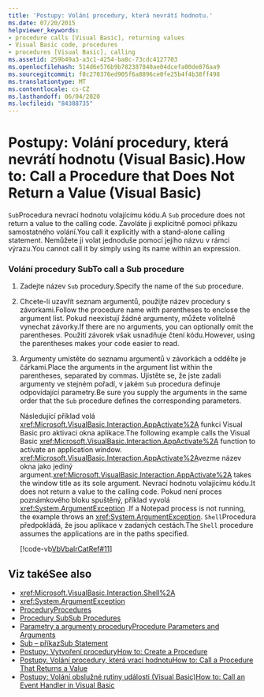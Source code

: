 ```yaml
---
title: 'Postupy: Volání procedury, která nevrátí hodnotu.'
ms.date: 07/20/2015
helpviewer_keywords:
- procedure calls [Visual Basic], returning values
- Visual Basic code, procedures
- procedures [Visual Basic], calling
ms.assetid: 259b49a3-a3c1-4254-ba8c-73cdc4127703
ms.openlocfilehash: 514d6e576b9b782387840ae04dcefa00de876aa9
ms.sourcegitcommit: f8c270376ed905f6a8896ce0fe25b4f4b38ff498
ms.translationtype: MT
ms.contentlocale: cs-CZ
ms.lasthandoff: 06/04/2020
ms.locfileid: "84388735"
---
```

# <a name="how-to-call-a-procedure-that-does-not-return-a-value-visual-basic"></a><span data-ttu-id="3d9e3-102">Postupy: Volání procedury, která nevrátí hodnotu (Visual Basic).</span><span class="sxs-lookup"><span data-stu-id="3d9e3-102">How to: Call a Procedure that Does Not Return a Value (Visual Basic)</span></span>
<span data-ttu-id="3d9e3-103">`Sub`Procedura nevrací hodnotu volajícímu kódu.</span><span class="sxs-lookup"><span data-stu-id="3d9e3-103">A `Sub` procedure does not return a value to the calling code.</span></span> <span data-ttu-id="3d9e3-104">Zavoláte ji explicitně pomocí příkazu samostatného volání.</span><span class="sxs-lookup"><span data-stu-id="3d9e3-104">You call it explicitly with a stand-alone calling statement.</span></span> <span data-ttu-id="3d9e3-105">Nemůžete ji volat jednoduše pomocí jejího názvu v rámci výrazu.</span><span class="sxs-lookup"><span data-stu-id="3d9e3-105">You cannot call it by simply using its name within an expression.</span></span>  
  
### <a name="to-call-a-sub-procedure"></a><span data-ttu-id="3d9e3-106">Volání procedury Sub</span><span class="sxs-lookup"><span data-stu-id="3d9e3-106">To call a Sub procedure</span></span>  
  
1. <span data-ttu-id="3d9e3-107">Zadejte název `Sub` procedury.</span><span class="sxs-lookup"><span data-stu-id="3d9e3-107">Specify the name of the `Sub` procedure.</span></span>  
  
2. <span data-ttu-id="3d9e3-108">Chcete-li uzavřít seznam argumentů, použijte název procedury s závorkami.</span><span class="sxs-lookup"><span data-stu-id="3d9e3-108">Follow the procedure name with parentheses to enclose the argument list.</span></span> <span data-ttu-id="3d9e3-109">Pokud neexistují žádné argumenty, můžete volitelně vynechat závorky.</span><span class="sxs-lookup"><span data-stu-id="3d9e3-109">If there are no arguments, you can optionally omit the parentheses.</span></span> <span data-ttu-id="3d9e3-110">Použití závorek však usnadňuje čtení kódu.</span><span class="sxs-lookup"><span data-stu-id="3d9e3-110">However, using the parentheses makes your code easier to read.</span></span>  
  
3. <span data-ttu-id="3d9e3-111">Argumenty umístěte do seznamu argumentů v závorkách a oddělte je čárkami.</span><span class="sxs-lookup"><span data-stu-id="3d9e3-111">Place the arguments in the argument list within the parentheses, separated by commas.</span></span> <span data-ttu-id="3d9e3-112">Ujistěte se, že jste zadali argumenty ve stejném pořadí, v jakém `Sub` procedura definuje odpovídající parametry.</span><span class="sxs-lookup"><span data-stu-id="3d9e3-112">Be sure you supply the arguments in the same order that the `Sub` procedure defines the corresponding parameters.</span></span>  
  
     <span data-ttu-id="3d9e3-113">Následující příklad volá <xref:Microsoft.VisualBasic.Interaction.AppActivate%2A> funkci Visual Basic pro aktivaci okna aplikace.</span><span class="sxs-lookup"><span data-stu-id="3d9e3-113">The following example calls the Visual Basic <xref:Microsoft.VisualBasic.Interaction.AppActivate%2A> function to activate an application window.</span></span> <span data-ttu-id="3d9e3-114"><xref:Microsoft.VisualBasic.Interaction.AppActivate%2A>vezme název okna jako jediný argument.</span><span class="sxs-lookup"><span data-stu-id="3d9e3-114"><xref:Microsoft.VisualBasic.Interaction.AppActivate%2A> takes the window title as its sole argument.</span></span> <span data-ttu-id="3d9e3-115">Nevrací hodnotu volajícímu kódu.</span><span class="sxs-lookup"><span data-stu-id="3d9e3-115">It does not return a value to the calling code.</span></span> <span data-ttu-id="3d9e3-116">Pokud není proces poznámkového bloku spuštěný, příklad vyvolá <xref:System.ArgumentException> .</span><span class="sxs-lookup"><span data-stu-id="3d9e3-116">If a Notepad process is not running, the example throws an <xref:System.ArgumentException>.</span></span> <span data-ttu-id="3d9e3-117">`Shell`Procedura předpokládá, že jsou aplikace v zadaných cestách.</span><span class="sxs-lookup"><span data-stu-id="3d9e3-117">The `Shell` procedure assumes the applications are in the paths specified.</span></span>  
  
     [!code-vb[VbVbalrCatRef#11](~/samples/snippets/visualbasic/VS_Snippets_VBCSharp/VbVbalrCatRef/VB/Class1.vb#11)]  
  
## <a name="see-also"></a><span data-ttu-id="3d9e3-118">Viz také</span><span class="sxs-lookup"><span data-stu-id="3d9e3-118">See also</span></span>

- <xref:Microsoft.VisualBasic.Interaction.Shell%2A>
- <xref:System.ArgumentException>
- [<span data-ttu-id="3d9e3-119">Procedury</span><span class="sxs-lookup"><span data-stu-id="3d9e3-119">Procedures</span></span>](./index.md)
- [<span data-ttu-id="3d9e3-120">Procedury Sub</span><span class="sxs-lookup"><span data-stu-id="3d9e3-120">Sub Procedures</span></span>](./sub-procedures.md)
- [<span data-ttu-id="3d9e3-121">Parametry a argumenty procedury</span><span class="sxs-lookup"><span data-stu-id="3d9e3-121">Procedure Parameters and Arguments</span></span>](./procedure-parameters-and-arguments.md)
- [<span data-ttu-id="3d9e3-122">Sub – příkaz</span><span class="sxs-lookup"><span data-stu-id="3d9e3-122">Sub Statement</span></span>](../../../language-reference/statements/sub-statement.md)
- [<span data-ttu-id="3d9e3-123">Postupy: Vytvoření procedury</span><span class="sxs-lookup"><span data-stu-id="3d9e3-123">How to: Create a Procedure</span></span>](./how-to-create-a-procedure.md)
- [<span data-ttu-id="3d9e3-124">Postupy. Volání procedury, která vrací hodnotu</span><span class="sxs-lookup"><span data-stu-id="3d9e3-124">How to: Call a Procedure That Returns a Value</span></span>](./how-to-call-a-procedure-that-returns-a-value.md)
- [<span data-ttu-id="3d9e3-125">Postupy: Volání obslužné rutiny události (Visual Basic)</span><span class="sxs-lookup"><span data-stu-id="3d9e3-125">How to: Call an Event Handler in Visual Basic</span></span>](./how-to-call-an-event-handler.md)
